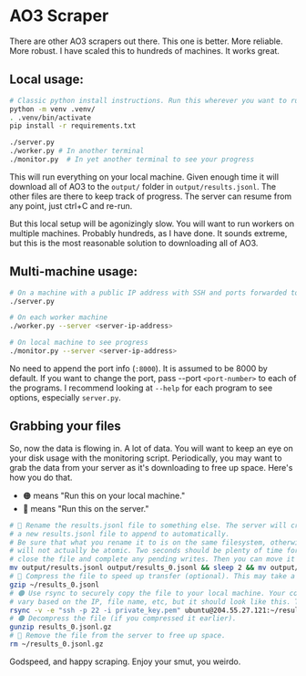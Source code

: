 
# AO3 Scraper

There are other AO3 scrapers out there. This one is better. More reliable. More robust. I have scaled this to hundreds of machines. It works great.

## Local usage:
```sh
# Classic python install instructions. Run this wherever you want to run the server, worker, or monitor.
python -m venv .venv/
. .venv/bin/activate
pip install -r requirements.txt
```
```sh
./server.py
./worker.py # In another terminal
./monitor.py  # In yet another terminal to see your progress
```

This will run everything on your local machine. Given enough time it will download all of AO3 to the `output/` folder in `output/results.jsonl`. The other files are there to keep track of progress. The server can resume
from any point, just ctrl+C and re-run.

But this local setup will be agonizingly slow. You will want to run workers on multiple machines. Probably hundreds, as I have done. It sounds extreme, but this is the most reasonable solution to downloading all of AO3.


## Multi-machine usage:
```sh
# On a machine with a public IP address with SSH and ports forwarded to it. I recommend getting a VPS with a bunch of storage.
./server.py
```
```sh
# On each worker machine
./worker.py --server <server-ip-address>
```
```sh
# On local machine to see progress
./monitor.py --server <server-ip-address>
```

No need to append the port info (`:8000`). It is assumed to be 8000 by default. If you want to change the port, pass --port `<port-number>` to each of the programs. I recommend looking at `--help` for each program to see options, especially `server.py`.


## Grabbing your files
So, now the data is flowing in. A lot of data. You will want to keep an eye on your disk usage with the monitoring script. Periodically, you may want to grab the data from your server as it's downloading to free up space. Here's how you do that.


* 🟠 means "Run this on your local machine."
* 🔵 means "Run this on the server."

```sh
# 🔵 Rename the results.jsonl file to something else. The server will create
# a new results.jsonl file to append to automatically.
# Be sure that what you rename it to is on the same filesystem, otherwise the rename
# will not actually be atomic. Two seconds should be plenty of time for the server to
# close the file and complete any pending writes. Then you can move it wherever you want.
mv output/results.jsonl output/results_0.jsonl && sleep 2 && mv output/results_0.jsonl ~/results_0.jsonl
# 🔵 Compress the file to speed up transfer (optional). This may take a while.
gzip ~/results_0.jsonl
# 🟠 Use rsync to securely copy the file to your local machine. Your command will of course
# vary based on the IP, file name, etc, but it should look like this. This too may take a while.
rsync -v -e "ssh -p 22 -i private_key.pem" ubuntu@204.55.27.121:~/results_0.jsonl.gz results_0.jsonl
# 🟠 Decompress the file (if you compressed it earlier).
gunzip results_0.jsonl.gz
# 🔵 Remove the file from the server to free up space.
rm ~/results_0.jsonl.gz
```

Godspeed, and happy scraping. Enjoy your smut, you weirdo.

